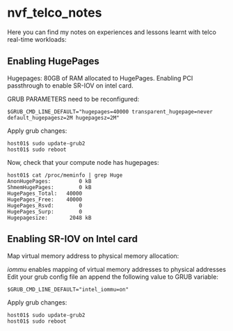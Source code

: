 # nvf_telco_notes

Here you can find my notes on experiences and lessons learnt with telco real-time workloads:

## Enabling HugePages
Hugepages: 80GB of RAM allocated to HugePages.
Enabling PCI passthrough to enable SR-IOV on intel card.

GRUB PARAMETERS need to be reconfigured:

```
$GRUB_CMD_LINE_DEFAULT="hugepages=40000 transparent_hugepage=never default_hugepagesz=2M hugepagesz=2M"
```

Apply grub changes:

```
host01$ sudo update-grub2
host01$ sudo reboot
```

Now, check that your compute node has hugepages:

```
host01$ cat /proc/meminfo | grep Huge
AnonHugePages:         0 kB
ShmemHugePages:        0 kB
HugePages_Total:   40000
HugePages_Free:    40000
HugePages_Rsvd:        0
HugePages_Surp:        0
Hugepagesize:       2048 kB
```

## Enabling SR-IOV on Intel card

Map virtual memory address to physical memory allocation:

*iommu* enables mapping of virtual memory addresses to physical addresses
Edit your grub config file an append the following value to GRUB variable:

```
$GRUB_CMD_LINE_DEFAULT="intel_iommu=on"
```

Apply grub changes:

```
host01$ sudo update-grub2
host01$ sudo reboot
```
